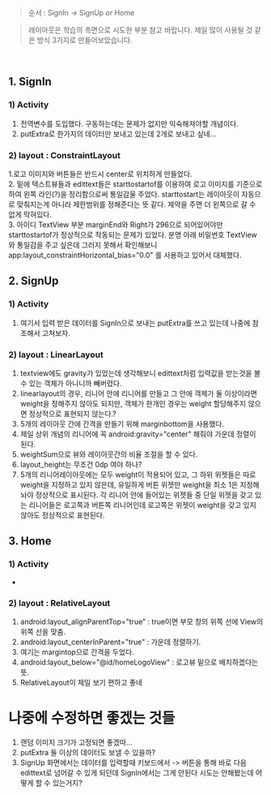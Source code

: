 > 순서 : SignIn -> SignUp or Home<br>

> 레이아웃은 학습의 측면으로 시도한 부분 참고 바랍니다. 제일 많이 사용될 것 같은 방식 3가지로 만들어보았습니다.
<br>

## 1. SignIn<br>

### 1) Activity<br>
1. 전역변수를 도입했다. 구동하는데는 문제가 없지만 익숙해져야할 개념이다.
2. putExtra로 한가지의 데이터만 보내고 있는데 2개로 보내고 싶네...

### 2) layout : ConstraintLayout<br>
1.로고 이미지와 버튼들은 반드시 center로 위치하게 만들었다.<br>
2. 밑에 텍스트뷰들과 edittext들은 starttostartof를 이용하여 로고 이미지를 기준으로 하여 왼쪽 라인(?)을 정리함으로써 통일감울 주었다. starttostart는 레이아웃이 자동으로 맞춰지는게 아니라 제한범위를 정해준다는 뜻 같다. 제약을 주면 더 왼쪽으로 갈 수 없게 막혀있다.<br>
3. 아이디 TextView 부분 marginEnd와 Right가 296으로 되어있어야만 starttostartof가 정상적으로 작동되는 문제가 있었다. 분명 아래 비밀번호 TextView와 통일감을 주고 싶은데 그러지 못해서 확인해보니 app:layout_constraintHorizontal_bias="0.0" 를 사용하고 있어서 대체했다.<br>

## 2. SignUp<br>

### 1) Activity<br>
1. 여기서 입력 받은 데이터를 SignIn으로 보내는 putExtra를 쓰고 있는데 나중에 참조해서 고쳐보자.

### 2) layout : LinearLayout<br>
1. textview에도 gravity가 있었는데 생각해보니 edittext처럼 입력값을 받는것을 볼 수 있는 객체가 아니니까 빼버렸다.<br>
2. linearlayout의 경우, 리니어 안에 리니어를 만들고 그 안에 객체가 둘 이상이라면 weight을 정해주지 않아도 되지만, 객체가 한개인 경우는 weight 할당해주지 않으면 정상적으로 표현되지 않는다.?<br>
3. 5개의 레이아웃 간에 간격을 만들기 위해 marginbottom을 사용했다.<br>
4. 제일 상위 개념의 리니어에 꼭 android:gravity="center" 해줘야 가운데 정렬이 된다.<br>
5. weightSum으로 뷰와 레이아웃간의 비율 조절을 할 수 있다.<br>
6. layout_height는 무조건 0dp 여야 하나?<br>
7. 5개의 리니어레이아웃에는 모두 weight이 적용되어 있고, 그 하위 위젯들은 따로 weight을 지정하고 있지 않은데, 유일하게 버튼 위젯만 weight을 최소 1은 지정해놔야 정상적으로 표시된다. 각 리니어 안에 들어있는 위젯들 중 단일 위젯을 갖고 있는 리니어들은 로고쪽과 버튼쪽 리니어인데 로고쪽은 위젯이 weight을 갖고 있지 않아도 정상적으로 표현된다.<br>

## 3. Home<br>

### 1) Activity<br>
-

### 2) layout : RelativeLayout<br>
1. android:layout_alignParentTop="true" : true이면 부모 창의 위쪽 선에 View의 위쪽 선을 맞춤.<br>
2. android:layout_centerInParent="true" : 가운데 정렬하기.<br>
3. 여기는 margintop으로 간격을 두었다.
4. android:layout_below="@id/homeLogoView" : 로고뷰 밑으로 배치하겠다는 뜻.
5. RelativeLayout이 제일 보기 편하고 좋네


# 나중에 수정하면 좋겠는 것들
1. 랜덤 이미지 크기가 고정되면 좋겠따...<br>
2. putExtra 둘 이상의 데이터도 보낼 수 있을까?<br>
3. SignUp 화면에서는 데이터를 입력할때 키보드에서 -> 버튼을 통해 바로 다음 edittext로 넘어갈 수 있게 되던데 SignIn에서는 그게 안된다 시도는 안해봤는데 어떻게 할 수 있는거지?<br>



